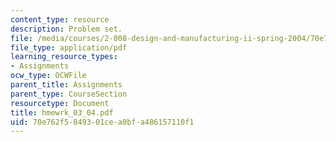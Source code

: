 ```yaml
---
content_type: resource
description: Problem set.
file: /media/courses/2-008-design-and-manufacturing-ii-spring-2004/70e762f5849301cea0bfa486157110f1_hmewrk_03_04.pdf
file_type: application/pdf
learning_resource_types:
- Assignments
ocw_type: OCWFile
parent_title: Assignments
parent_type: CourseSection
resourcetype: Document
title: hmewrk_03_04.pdf
uid: 70e762f5-8493-01ce-a0bf-a486157110f1
---
```


